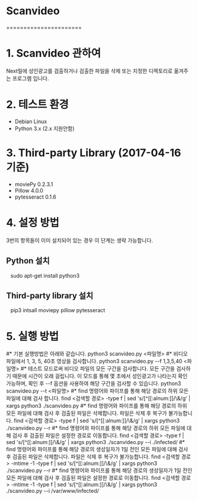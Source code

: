 # Scanvideo
======================

# 1. Scanvideo 관하여
Next릴에 성인광고를 검출하거나 검출한 파일을 삭제 또는 지정한 디렉토리로 옮겨주는 프로그램 입니다.

# 2. 테스트 환경
* Debian Linux
* Python 3.x (2.x 지원안함)

# 3. Third-party Library (2017-04-16 기준)
* moviePy 0.2.3.1
* Pillow 4.0.0
* pytesseract 0.1.6

# 4. 설정 방법
3번의 항목들이 이미 설치되어 있는 경우 이 단계는 생략 가능합니다.

## Python 설치
    sudo apt-get install python3

## Third-party library 설치
    pip3 intsall moviepy pillow pytesseract
    
# 5. 실행 방법
#* 기본 실행방법은 아래와 같습니다.
    python3 scanvideo.py <파일명>
#* 비디오 파일에서 1, 3, 5, 40초 영상을 검사합니다.
    python3 scanvideo.py --f 1,3,5,40 <파일명>
#* 테스트 모드로써 비디오 파일의 모든 구간을 검사합니다. 모든 구간을 검사하기 때문에 시간이 오래 걸립니다. 이 모드를 통해 몇 초에서 성인광고가 나타는지 확인 가능하며, 확인 후 --f 옵션을 사용하여 해당 구간을 검사할 수 있습니다.
    python3 scanvideo.py --t <파일명>
#* find 명령어와 파이프를 통해 해당 경로의 하위 모든 파일에 대해 검사 합니다.
    find <검색할 경로> -type f | sed 's/[^[[:alnum:]]/\\&/g' | xargs python3 ./scanvideo.py
#* find 명령어와 파이프를 통해 해당 경로의 하위 모든 파일에 대해 검사 후 검출된 파일은 삭제합니다. 파일은 삭제 후 복구가 불가능합니다.
    find <검색할 경로> -type f | sed 's/[^[[:alnum:]]/\\&/g' | xargs python3 ./scanvideo.py --r
#* find 명령어와 파이프를 통해 해당 경로의 하위 모든 파일에 대해 검사 후 검출된 파일은 설정한 경로로 이동합니다.
    find <검색할 경로> -type f | sed 's/[^[[:alnum:]]/\\&/g' | xargs python3 ./scanvideo.py --i ./infected/
#* find 명령어와 파이프를 통해 해당 경로의 생성일자가 1일 전인 모든 파일에 대해 검사 후 검출된 파일은 삭제합니다. 파일은 삭제 후 복구가 불가능합니다.
    find <검색할 경로> -mtime -1 -type f | sed 's/[^[[:alnum:]]/\\&/g' | xargs python3 ./scanvideo.py --r
#* find 명령어와 파이프를 통해 해당 경로의 생성일자가 1일 전인 모든 파일에 대해 검사 후 검출된 파일은 설정한 경로로 이동합니다.
    find <검색할 경로> -mtime -1 -type f | sed 's/[^[[:alnum:]]/\\&/g' | xargs python3 ./scanvideo.py --i /var/www/infected/

